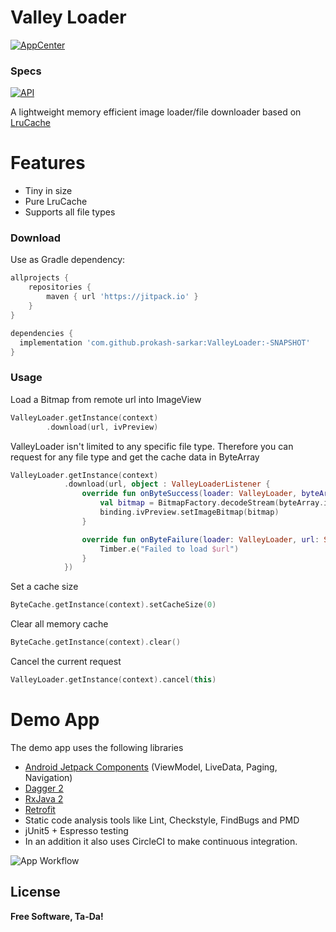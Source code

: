 # Valley Loader

[![AppCenter](https://build.appcenter.ms/v0.1/apps/bac4f383-e178-40f0-a695-c84d335f34a8/branches/master/badge)](https://build.appcenter.ms/v0.1/apps/bac4f383-e178-40f0-a695-c84d335f34a8/branches/master/badge)

### Specs
[![API](https://img.shields.io/badge/API-15%2B-orange.svg?style=flat)](https://android-arsenal.com/api?level=16)

A lightweight memory efficient image loader/file downloader based on [LruCache](https://developer.android.com/reference/android/util/LruCache)  

# Features

  - Tiny in size
  - Pure LruCache
  - Supports all file types

### Download

Use as Gradle dependency:

```gradle
allprojects {
    repositories {
        maven { url 'https://jitpack.io' }
    }
}

dependencies {
  implementation 'com.github.prokash-sarkar:ValleyLoader:-SNAPSHOT'
}
```

### Usage

Load a Bitmap from remote url into ImageView

```kotlin
ValleyLoader.getInstance(context)
        .download(url, ivPreview)
```
        
ValleyLoader isn't limited to any specific file type. Therefore you can request for any file type and get the cache data in ByteArray

```kotlin
ValleyLoader.getInstance(context)
            .download(url, object : ValleyLoaderListener {
                override fun onByteSuccess(loader: ValleyLoader, byteArray: ByteArray, url: String) {
                    val bitmap = BitmapFactory.decodeStream(byteArray.inputStream())
                    binding.ivPreview.setImageBitmap(bitmap)
                }

                override fun onByteFailure(loader: ValleyLoader, url: String) {
                    Timber.e("Failed to load $url")
                }
            })
```

Set a cache size

```kotlin
ByteCache.getInstance(context).setCacheSize(0)
```

Clear all memory cache
```kotlin
ByteCache.getInstance(context).clear()
```

Cancel the current request

```kotlin
ValleyLoader.getInstance(context).cancel(this)
```

# Demo App 
 
 The demo app uses the following libraries 
 
  - [Android Jetpack Components](https://developer.android.com/jetpack) (ViewModel, LiveData, Paging, Navigation)
  - [Dagger 2](https://github.com/google/dagger)
  - [RxJava 2](https://github.com/ReactiveX/RxJava)
  - [Retrofit](https://square.github.io/retrofit/)
  - Static code analysis tools like Lint, Checkstyle, FindBugs and PMD
  - jUnit5 + Espresso testing
  - In an addition it also uses CircleCI to make continuous integration.
 
 ![App Workflow](https://raw.githubusercontent.com/prokash-sarkar/ValleyLoader/master/screenshots/Screenshot_1.png)
 
License
----

**Free Software, Ta-Da!**
